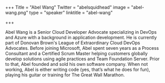 +++
Title = "Abel Wang"
Twitter = "abelsquidhead"
image = "abel-wang.png"
type = "speaker"
linktitle = "abel-wang"

+++

Abel Wang is a Senior Cloud Developer Advocate specializing in DevOps and Azure with a background in application development. He is currently part of Donovan Brown's League of Extraordinary Cloud DevOps Advocates. Before joining Microsoft, Abel spent seven years as a Process Consultant and a Certified Scrum Master helping customers globally develop solutions using agile practices and Team Foundation Server. Prior to that, Abel founded and sold his own software company. When not working, Abel is either writing code (yes, that’s what he does for fun), playing his guitar or training for The Great Wall Marathon.
